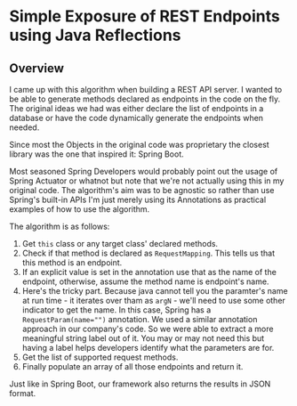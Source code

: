 # Simple Exposure of REST Endpoints using Java Reflections

## Overview

I came up with this algorithm when building a REST API server. I wanted to be able to generate methods declared as endpoints in the code on the fly. The original ideas we had was either declare the list of endpoints in a database or have the code dynamically generate the endpoints when needed.

Since most the Objects in the original code was proprietary the closest library was the one that inspired it: Spring Boot. 

Most seasoned Spring Developers would probably point out the usage of Spring Actuator or whatnot but note that we're not actually using this in my original code. The algorithm's aim was to be agnostic so rather than use Spring's built-in APIs I'm just merely using its Annotations as practical examples of how to use the algorithm. 

The algorithm is as follows:

1. Get ```this``` class or any target class' declared methods.
2. Check if that method is declared as ```RequestMapping```.  This tells us that this method is an endpoint.
3. If an explicit value is set in the annotation use that as the name of the endpoint, otherwise, assume the method name is endpoint's name.
4. Here's the tricky part. Because java cannot tell you the paramter's name at run time - it iterates over tham as ```argN``` - we'll need to use some other indicator to get the name. In this case, Spring has a ```RequestParam(name="")``` annotation. We used a similar annotation approach in our company's code. So we were able to extract a more meaningful string label out of it. You may or may not need this but having a label helps developers identify what the parameters are for.
5. Get the list of supported request methods.
6. Finally populate an array of all those endpoints and return it.

Just like in Spring Boot, our framework also returns the results in JSON format.


